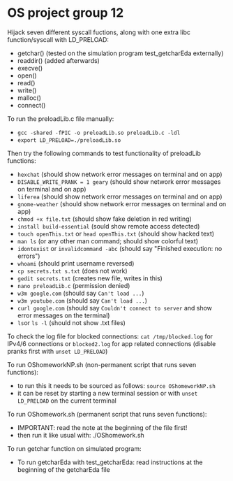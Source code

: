 # OS project group 12
Hijack seven different syscall fuctions, along with one extra libc function/syscall with LD_PRELOAD: 
- getchar() (tested on the simulation program test_getcharEda externally)
- readdir() (added afterwards)
- execve()
- open()
- read()
- write()
- malloc()
- connect()

To run the preloadLib.c file manually:
- `gcc -shared -fPIC -o preloadLib.so preloadLib.c -ldl`
- `export LD_PRELOAD=./preloadLib.so`

Then try the following commands to test functionality of preloadLib functions:
- `hexchat` (should show network error messages on terminal and on app)
- `DISABLE_WRITE_PRANK = 1 geary` (should show network error messages on terminal and on app)
- `liferea` (should show network error messages on terminal and on app)
- `gnome-weather` (should show network error messages on terminal and on app)
- `chmod +x file.txt` (should show fake deletion in red writing)
- `install build-essential` (sould show remote access detected)
- `touch openThis.txt` or `head openThis.txt` (should show hacked text)
- `man ls` (or any other man command; should show colorful text)
- `idontexist` or `invalidcommand -abc` (should say "Finished execution: no errors")
- `whoami` (should print username reversed)
- `cp secrets.txt s.txt` (does not work)
- `gedit secrets.txt` (creates new file, writes in this)
- `nano preloadLib.c` (permission denied) 
- `w3m google.com` (should say `Can't load ...`)
- `w3m youtube.com` (should say `Can't load ...`)
- `curl google.com` (should say `Couldn't connect to server` and show error messages on the terminal)
- `ls`or `ls -l` (should not show .txt files)

To check the log file for blocked connections: `cat /tmp/blocked.log` for IPv4/6 connections or `blocked2.log` for app related connections (disable pranks first with `unset LD_PRELOAD`)

To run OShomeworkNP.sh (non-permanent script that runs seven functions):
- to run this it needs to be sourced as follows: `source OShomeworkNP.sh`
- it can be reset by starting a new terminal session or with `unset LD_PRELOAD` on the current terminal

To run OShomework.sh (permanent script that runs seven functions):
- IMPORTANT: read the note at the beginning of the file first!
- then run it like usual with: ./OShomework.sh

To run getchar function on simulated program: 
- To run getcharEda with test_getcharEda: read instructions at the beginning of the getcharEda file


